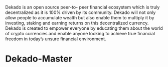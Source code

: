 
Dekado is an open source peer-to- peer financial ecosystem which is truly decentralized as it is 100% driven by its community. Dekado will not only allow people to accumulate wealth but also enable them to multiply it by investing, staking and earning returns on this decentralized currency. Dekado is created to empower everyone by educating them about the world of crypto currencies and enable anyone looking to achieve true financial freedom in today’s unsure financial environment.
# Dekado-Master

